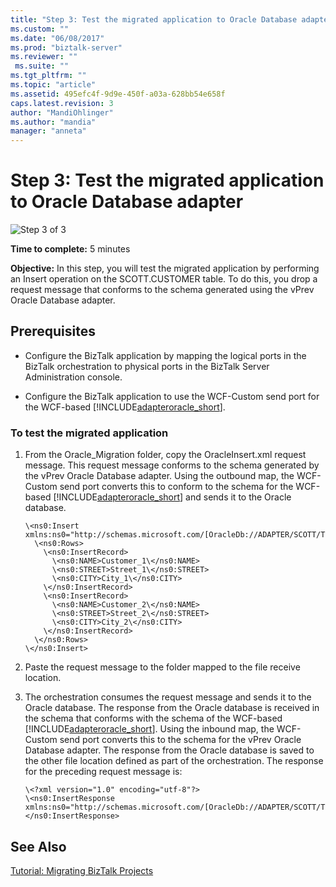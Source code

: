 ```yaml
---
title: "Step 3: Test the migrated application to Oracle Database adapter | Microsoft Docs"
ms.custom: ""
ms.date: "06/08/2017"
ms.prod: "biztalk-server"
ms.reviewer: ""
 ms.suite: ""
ms.tgt_pltfrm: ""
ms.topic: "article"
ms.assetid: 495efc4f-9d9e-450f-a03a-628bb54e658f
caps.latest.revision: 3
author: "MandiOhlinger"
ms.author: "mandia"
manager: "anneta"
---
```

# Step 3: Test the migrated application to Oracle Database adapter
![Step 3 of 3](../../adapters-and-accelerators/adapter-oracle-database/media/step-3of3.gif "Step_3of3")  
  
 **Time to complete:** 5 minutes  
  
 **Objective:** In this step, you will test the migrated application by performing an Insert operation on the SCOTT.CUSTOMER table. To do this, you drop a request message that conforms to the schema generated using the vPrev Oracle Database adapter.  
  
## Prerequisites  
  
-   Configure the BizTalk application by mapping the logical ports in the BizTalk orchestration to physical ports in the BizTalk Server Administration console.  
  
-   Configure the BizTalk application to use the WCF-Custom send port for the WCF-based [!INCLUDE[adapteroracle_short](../../includes/adapteroracle-short-md.md)].  
  
### To test the migrated application  
  
1.  From the Oracle_Migration folder, copy the OracleInsert.xml request message. This request message conforms to the schema generated by the vPrev Oracle Database adapter. Using the outbound map, the WCF-Custom send port converts this to conform to the schema for the WCF-based [!INCLUDE[adapteroracle_short](../../includes/adapteroracle-short-md.md)] and sends it to the Oracle database.  
  
    ```  
    \<ns0:Insert xmlns:ns0="http://schemas.microsoft.com/[OracleDb://ADAPTER/SCOTT/Tables/CUSTOMER]">  
      \<ns0:Rows>  
        \<ns0:InsertRecord>  
          \<ns0:NAME>Customer_1\</ns0:NAME>  
          \<ns0:STREET>Street_1\</ns0:STREET>  
          \<ns0:CITY>City_1\</ns0:CITY>  
        \</ns0:InsertRecord>  
        \<ns0:InsertRecord>  
          \<ns0:NAME>Customer_2\</ns0:NAME>  
          \<ns0:STREET>Street_2\</ns0:STREET>  
          \<ns0:CITY>City_2\</ns0:CITY>  
        \</ns0:InsertRecord>  
      \</ns0:Rows>  
    \</ns0:Insert>  
    ```  
  
2.  Paste the request message to the folder mapped to the file receive location.  
  
3.  The orchestration consumes the request message and sends it to the Oracle database. The response from the Oracle database is received in the schema that conforms with the schema of the WCF-based [!INCLUDE[adapteroracle_short](../../includes/adapteroracle-short-md.md)]. Using the inbound map, the WCF-Custom send port converts this to the schema for the vPrev Oracle Database adapter. The response from the Oracle database is saved to the other file location defined as part of the orchestration. The response for the preceding request message is:  
  
    ```  
    \<?xml version="1.0" encoding="utf-8"?>  
    \<ns0:InsertResponse xmlns:ns0="http://schemas.microsoft.com/[OracleDb://ADAPTER/SCOTT/Tables/CUSTOMER]">\</ns0:InsertResponse>  
    ```  
  
## See Also  
 [Tutorial: Migrating BizTalk Projects](https://msdn.microsoft.com/library/dd788186(v=bts.80).aspx)